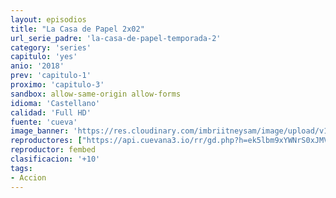```yaml
---
layout: episodios
title: "La Casa de Papel 2x02"
url_serie_padre: 'la-casa-de-papel-temporada-2'
category: 'series'
capitulo: 'yes'
anio: '2018'
prev: 'capitulo-1'
proximo: 'capitulo-3'
sandbox: allow-same-origin allow-forms
idioma: 'Castellano'
calidad: 'Full HD'
fuente: 'cueva'
image_banner: 'https://res.cloudinary.com/imbriitneysam/image/upload/v1546638641/casa-2-banner-min.jpg'
reproductores: ["https://api.cuevana3.io/rr/gd.php?h=ek5lbm9xYWNrS0xJMVp5b21KREk0dFBLbjVkaHhkRGdrOG1jbnBpUnhhS1YyNFdScWFlTzI3UENlWDFtcDQ3V3VkV1lxM1dvMUtUR3BKMkhocW1SeU51U3FadVkyUT09"]
reproductor: fembed
clasificacion: '+10'
tags:
- Accion
---
```











